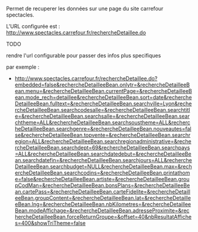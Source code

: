 Permet de recuperer les données sur une page du site carrefour spectacles.

L'URL configurée est : http://www.spectacles.carrefour.fr/rechercheDetaillee.do

TODO

rendre l'url configurable pour passer des infos plus specifiques

par exemple :

- http://www.spectacles.carrefour.fr/rechercheDetaillee.do?embedded=false&rechercheDetailleeBean.onlytr=&rechercheDetailleeBean.menu=&rechercheDetailleeBean.currentPage=&rechercheDetailleeBean.mode_rech=detaillee&rechercheDetailleeBean.sort=date&rechercheDetailleeBean.fulltext=&rechercheDetailleeBean.searchville=Lyon&rechercheDetailleeBean.searchcodesalle=&rechercheDetailleeBean.searchtitle=&rechercheDetailleeBean.searchsalle=&rechercheDetailleeBean.searchtheme=ALL&rechercheDetailleeBean.searchsoustheme=ALL&rechercheDetailleeBean.searchgenre=&rechercheDetailleeBean.nouveautes=false&rechercheDetailleeBean.topvente=&rechercheDetailleeBean.searchregion=ALL&rechercheDetailleeBean.searchregionadministrative=&rechercheDetailleeBean.searchdept=69&rechercheDetailleeBean.searchpays=ALL&rechercheDetailleeBean.searchdatedebut=&rechercheDetailleeBean.searchdatefin=&rechercheDetailleeBean.searchjours=ALL&rechercheDetailleeBean.searchbudget=NULL&rechercheDetailleeBean.max=&rechercheDetailleeBean.searchcodins=&rechercheDetailleeBean.printathome=false&rechercheDetailleeBean.artiste=&rechercheDetailleeBean.groupCodMan=&rechercheDetailleeBean.bonsPlans=&rechercheDetailleeBean.cartePass=&rechercheDetailleeBean.carteFidelite=&rechercheDetailleeBean.groupContent=&rechercheDetailleeBean.lat=&rechercheDetailleeBean.lng=&rechercheDetailleeBean.nbKilometres=&rechercheDetailleeBean.modeAffichage=&rechercheDetailleeBean.adresseProximite=&rechercheDetailleeBean.forceReturnGroupe=&offset=40&nbResultatAffiches=400&showTriTheme=false
